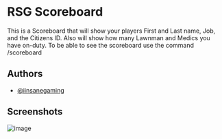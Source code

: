 
# RSG Scoreboard



This is a Scoreboard that will show your players First and Last name, Job, and the Citizens ID. Also will show how many Lawnman and Medics you have on-duty. To be able to see the scoreboard use the command /scoreboard
## Authors

- [@iinsanegaming](https://www.github.com/iinsanegaming)


## Screenshots

![image](https://github.com/user-attachments/assets/83d94782-08ed-4e01-af48-baf42e52b0b0)


